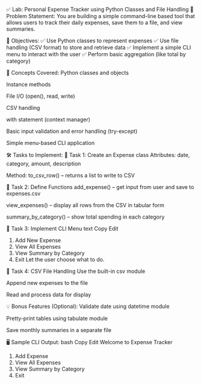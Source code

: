 ✅ Lab: Personal Expense Tracker using Python Classes and File Handling
📘 Problem Statement:
You are building a simple command-line based tool that allows users to track their daily expenses, save them to a file, and view summaries.

🎯 Objectives:
✅ Use Python classes to represent expenses
✅ Use file handling (CSV format) to store and retrieve data
✅ Implement a simple CLI menu to interact with the user
✅ Perform basic aggregation (like total by category)

🧱 Concepts Covered:
Python classes and objects

Instance methods

File I/O (open(), read, write)

CSV handling

with statement (context manager)

Basic input validation and error handling (try-except)

Simple menu-based CLI application

🛠️ Tasks to Implement:
🔹 Task 1: Create an Expense class
Attributes: date, category, amount, description

Method: to_csv_row() – returns a list to write to CSV

🔹 Task 2: Define Functions
add_expense() – get input from user and save to expenses.csv

view_expenses() – display all rows from the CSV in tabular form

summary_by_category() – show total spending in each category

🔹 Task 3: Implement CLI Menu
text
Copy
Edit
1. Add New Expense  
2. View All Expenses  
3. View Summary by Category  
4. Exit
Let the user choose what to do.

🔹 Task 4: CSV File Handling
Use the built-in csv module

Append new expenses to the file

Read and process data for display

💡 Bonus Features (Optional):
Validate date using datetime module

Pretty-print tables using tabulate module

Save monthly summaries in a separate file

🖥️ Sample CLI Output:
bash
Copy
Edit
Welcome to Expense Tracker

1. Add Expense
2. View All Expenses
3. View Summary by Category
4. Exit
